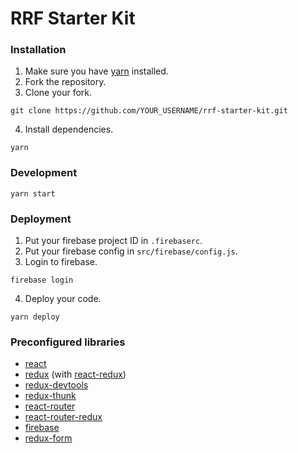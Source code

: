 # RRF Starter Kit

### Installation

1. Make sure you have [yarn](https://yarnpkg.com/en/docs/install) installed.
2. Fork the repository.
3. Clone your fork.
```
git clone https://github.com/YOUR_USERNAME/rrf-starter-kit.git
```
4. Install dependencies.
```
yarn
```

### Development

```
yarn start
```

### Deployment

1. Put your firebase project ID in `.firebaserc`.
2. Put your firebase config in `src/firebase/config.js`.
3. Login to firebase.
```
firebase login
```
4. Deploy your code.
```
yarn deploy
```

### Preconfigured libraries

- [react](https://github.com/facebook/react)
- [redux](https://github.com/reactjs/redux) (with [react-redux](https://github.com/reactjs/react-redux))
- [redux-devtools](https://github.com/gaearon/redux-devtools)
- [redux-thunk](https://github.com/gaearon/redux-thunk)
- [react-router](https://github.com/ReactTraining/react-router)
- [react-router-redux](https://github.com/ReactTraining/react-router/tree/master/packages/react-router-redux)
- [firebase](https://www.npmjs.com/package/firebase)
- [redux-form](https://github.com/erikras/redux-form)
